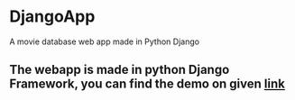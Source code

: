 # DjangoApp
A movie database  web app made in Python Django 

## The webapp is made in python Django Framework, you can find the demo on given <a href="https://bit.ly/2VhVcJe">link</a>
